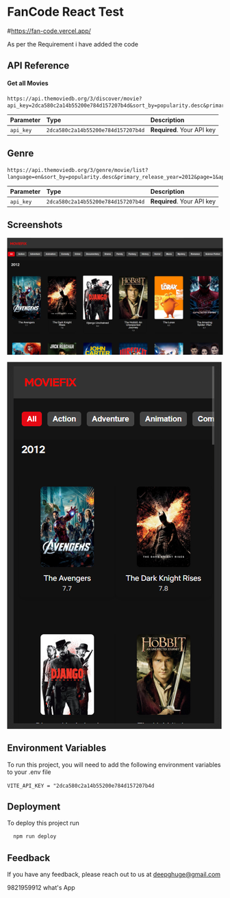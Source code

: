 # FanCode React Test

#https://fan-code.vercel.app/

As per the Requirement i have added the code

## API Reference

#### Get all Movies

```http
https://api.themoviedb.org/3/discover/movie?api_key=2dca580c2a14b55200e784d157207b4d&sort_by=popularity.desc&primary_release_year=2012&page=1&vote_count.gte=100
```

| Parameter | Type                               | Description                |
| :-------- | :--------------------------------- | :------------------------- |
| `api_key` | `2dca580c2a14b55200e784d157207b4d` | **Required**. Your API key |

## Genre

```http
https://api.themoviedb.org/3/genre/movie/list?language=en&sort_by=popularity.desc&primary_release_year=2012&page=1&api_key=2dca580c2a14b55200e784d157207b4d
```

| Parameter | Type                               | Description                |
| :-------- | :--------------------------------- | :------------------------- |
| `api_key` | `2dca580c2a14b55200e784d157207b4d` | **Required**. Your API key |

## Screenshots

![Desktop Screenshot](https://raw.githubusercontent.com/deepghuge36/FanCode/master/public/img/desktop.png?token=GHSAT0AAAAAACMHX4P6H5D4A3TPZZ47RN44ZMTI3SQ)

![Mobile Screenshot](https://raw.githubusercontent.com/deepghuge36/FanCode/master/public/img/mobile.png?token=GHSAT0AAAAAACMHX4P7IIULMCU235ZXBC3SZMTITNQ)

## Environment Variables

To run this project, you will need to add the following environment variables to your .env file

`VITE_API_KEY = "2dca580c2a14b55200e784d157207b4d`

## Deployment

To deploy this project run

```bash
  npm run deploy
```

## Feedback

If you have any feedback, please reach out to us at deepghuge@gmail.com

9821959912 what's App
